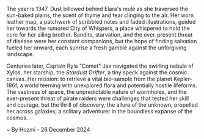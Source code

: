
The year is 1347.  Dust billowed behind Elara's mule as she traversed the sun-baked plains, the scent of thyme and fear clinging to the air.  Her worn leather map, a patchwork of scribbled notes and faded illustrations, guided her towards the rumored City of Whispers, a place whispered to hold the cure for her ailing brother.  Bandits, starvation, and the ever-present threat of disease were her constant companions, but the hope of finding salvation fueled her onward, each sunrise a fresh gamble against the unforgiving landscape.


Centuries later, Captain Ryla "Comet"  Jax navigated the swirling nebula of Xylos, her starship, the *Stardust Drifter*, a tiny speck against the cosmic canvas.  Her mission: to retrieve a vital bio-sample from the planet Kepler-186f, a world teeming with unexplored flora and potentially hostile lifeforms.  The vastness of space, the unpredictable nature of wormholes, and the ever-present threat of pirate raiders were challenges that tested her skill and courage, but the thrill of discovery, the allure of the unknown, propelled her across galaxies, a solitary adventurer in the boundless expanse of the cosmos.

~ By Hozmi - 26 December 2024
